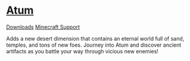 # [Atum](http://www.minecraftforum.net/forums/mapping-and-modding/minecraft-mods/1288464-atum-journey-into-the-sands)

[Downloads](https://mods.curse.com/mc-mods/minecraft/atum)
[Minecraft Support](https://mods.curse.com/mc-mods/minecraft/atum)

Adds a new desert dimension that contains an eternal world full of sand, temples, and tons of new foes. Journey into Atum and discover ancient artifacts as you battle your way through vicious new enemies!